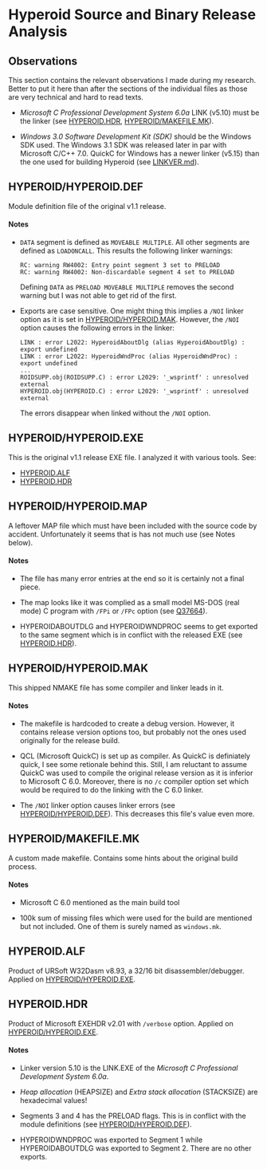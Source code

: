 Hyperoid Source and Binary Release Analysis
===========================================

Observations
------------

This section contains the relevant observations I made during my research. Better to put it here
than after the sections of the individual files as those are very technical and hard to read
texts.

* _Microsoft C Professional Development System 6.0a_ LINK (v5.10) must be the linker (see
  [HYPEROID.HDR](#hyperoidhdr), [HYPEROID/MAKEFILE.MK](#hyperoidmakefilemk)).

* _Windows 3.0 Software Development Kit (SDK)_ should be the Windows SDK used. The Windows 3.1
  SDK was released later in par with Microsoft C/C++ 7.0. QuickC for Windows has a newer linker
  (v5.15) than the one used for building Hyperoid (see [LINKVER.md](LINKVER.md)).




HYPEROID/HYPEROID.DEF
---------------------

Module definition file of the original v1.1 release.

#### Notes

* `DATA` segment is defined as `MOVEABLE MULTIPLE`. All other segments are defined as
  `LOADONCALL`. This results the following linker warnings:
  ```
  RC: warning RW4002: Entry point segment 3 set to PRELOAD
  RC: warning RW4002: Non-discardable segment 4 set to PRELOAD
  ```
  Defining `DATA` as `PRELOAD MOVEABLE MULTIPLE` removes the second warning but I was not able
  to get rid of the first.

* Exports are case sensitive. One might thing this implies a `/NOI` linker option as it is set
  in [HYPEROID/HYPEROID.MAK](#hyperoidhyperoidmak). However, the `/NOI` option causes the
  following errors in the linker:
  ```
  LINK : error L2022: HyperoidAboutDlg (alias HyperoidAboutDlg) : export undefined
  LINK : error L2022: HyperoidWndProc (alias HyperoidWndProc) : export undefined
  ...
  ROIDSUPP.obj(ROIDSUPP.C) : error L2029: '_wsprintf' : unresolved external
  HYPEROID.obj(HYPEROID.C) : error L2029: '_wsprintf' : unresolved external
  ```
  The errors disappear when linked without the `/NOI` option.



HYPEROID/HYPEROID.EXE
---------------------

This is the original v1.1 release EXE file. I analyzed it with various tools. See:

* [HYPEROID.ALF](#hyperoidalf)
* [HYPEROID.HDR](#hyperoidhdr)



HYPEROID/HYPEROID.MAP
---------------------

A leftover MAP file which must have been included with the source code by accident.
Unfortunately it seems that is has not much use (see Notes below).

#### Notes

* The file has many error entries at the end so it is certainly not a final piece.

* The map looks like it was complied as a small model MS-DOS (real mode) C program with `/FPi`
  or `/FPc` option (see [Q37664](https://jeffpar.github.io/kbarchive/kb/037/Q37664/)).

* HYPEROIDABOUTDLG and HYPEROIDWNDPROC seems to get exported to the same segment which is in
  conflict with the released EXE (see [HYPEROID.HDR](#hyperoidhdr)).



HYPEROID/HYPEROID.MAK
---------------------

This shipped NMAKE file has some compiler and linker leads in it.

#### Notes

* The makefile is hardcoded to create a debug version. However, it contains release version
  options too, but probably not the ones used originally for the release build.

* QCL (Microsoft QuickC) is set up as compiler. As QuickC is definiately quick, I see some
  retionale behind this. Still, I am reluctant to assume QuickC was used to compile the original
  release version as it is inferior to Microsoft C 6.0. Moreover, there is no `/c` compiler
  option set which would be required to do the linking with the C 6.0 linker.

* The `/NOI` linker option causes linker errors (see
  [HYPEROID/HYPEROID.DEF](#hyperoidhyperoiddef)). This decreases this file's value even more.



HYPEROID/MAKEFILE.MK
--------------------

A custom made makefile. Contains some hints about the original build process.

#### Notes

* Microsoft C 6.0 mentioned as the main build tool

* 100k sum of missing files which were used for the build are mentioned but not included. One
  of them is surely named as `windows.mk`.



HYPEROID.ALF
------------

Product of URSoft W32Dasm v8.93, a 32/16 bit disassembler/debugger. Applied on
[HYPEROID/HYPEROID.EXE](#hyperoidhyperoidexe).



HYPEROID.HDR
------------

Product of Microsoft EXEHDR v2.01 with `/verbose` option. Applied on
[HYPEROID/HYPEROID.EXE](#hyperoidhyperoidexe).

#### Notes

* Linker version 5.10 is the LINK.EXE of the _Microsoft C Professional Development System 6.0a_.

* _Heap allocation_ (HEAPSIZE) and _Extra stack allocation_ (STACKSIZE) are hexadecimal values!

* Segments 3 and 4 has the PRELOAD flags. This is in conflict with the module definitions (see
  [HYPEROID/HYPEROID.DEF](#hyperoidhyperoiddef)).

* HYPEROIDWNDPROC was exported to Segment 1 while HYPEROIDABOUTDLG was exported to Segment 2.
  There are no other exports.
